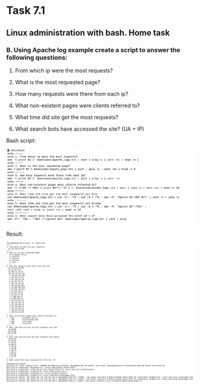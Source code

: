 # Task 7.1
## Linux administration with bash. Home task

### B. Using Apache log example create a script to answer the following questions:


1. From which ip were the most requests?

2. What is the most requested page?

3. How many requests were there from each ip?

4. What non-existent pages were clients referred to?  

5. What time did site get the most requests?

6. What search bots have accessed the site? (UA + IP)

Bash script:

![Image description](./img/1.png)

Result:

![Image description](./img/2.png)
